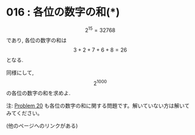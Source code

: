 # 016 : 各位の数字の和\(\*\)

$$2^{15} = 32768$$ であり, 各位の数字の和は $$3 + 2 + 7 + 6 + 8 = 26$$ となる.

同様にして, $$2^{1000}$$ の各位の数字の和を求めよ.

注: [Problem 20](http://web.archive.org/web/20161031105343/http://odz.sakura.ne.jp/projecteuler/index.php?Problem%2020) も各位の数字の和に関する問題です。解いていない方は解いてみてください。

\(他のページへのリンクがある\)


